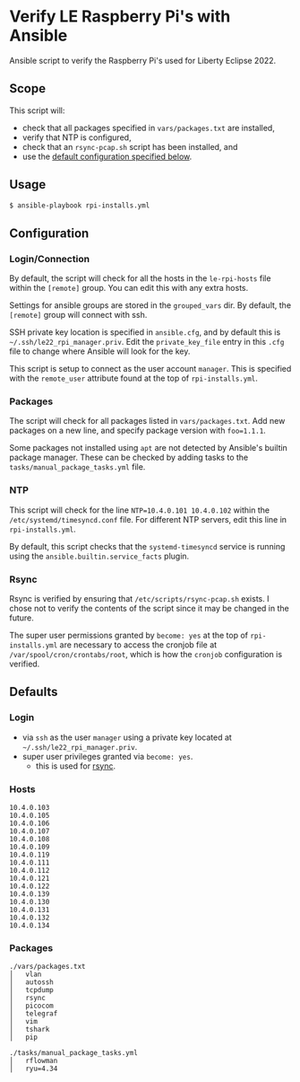 # Verify LE Raspberry Pi's with Ansible

Ansible script to verify the Raspberry Pi's used for Liberty Eclipse 2022.

## Scope
This script will:
- check that all packages specified in ``vars/packages.txt`` are installed,
- verify that NTP is configured,
- check that an ``rsync-pcap.sh`` script has been installed, and
- use the [default configuration specified below](#defaults).

## Usage
```bash
$ ansible-playbook rpi-installs.yml
```

## Configuration
### Login/Connection
By default, the script will check for all the hosts in the ``le-rpi-hosts`` file within the ``[remote]`` group. You can edit this with any extra hosts.

Settings for ansible groups are stored in the ``grouped_vars`` dir. By default, the ``[remote]`` group will connect with ssh.

SSH private key location is specified in ``ansible.cfg``, and by default this is ``~/.ssh/le22_rpi_manager.priv``. Edit the ``private_key_file`` entry in this ``.cfg`` file to change where Ansible will look for the key.

This script is setup to connect as the user account ``manager``. This is specified with the ``remote_user`` attribute found at the top of ``rpi-installs.yml``. 

### Packages
The script will check for all packages listed in ``vars/packages.txt``. Add new packages on a new line, and specify package version with ``foo=1.1.1``. 

Some packages not installed using ``apt`` are not detected by Ansible's builtin package manager. These can be checked by adding tasks to the ``tasks/manual_package_tasks.yml`` file.

### NTP
This script will check for the line ``NTP=10.4.0.101 10.4.0.102`` within the ``/etc/systemd/timesyncd.conf`` file. For different NTP servers, edit this line in ``rpi-installs.yml``.

By default, this script checks that the ``systemd-timesyncd`` service is running using the ``ansible.builtin.service_facts`` plugin.

### Rsync
Rsync is verified by ensuring that ``/etc/scripts/rsync-pcap.sh`` exists. I chose not to verify the contents of the script since it may be changed in the future.

The super user permissions granted by ``become: yes`` at the top of ``rpi-installs.yml`` are necessary to access the cronjob file at ``/var/spool/cron/crontabs/root``, which is how the ``cronjob`` configuration is verified.

## Defaults
### Login
- via ``ssh`` as the user ``manager`` using a private key located at ``~/.ssh/le22_rpi_manager.priv``.
- super user privileges granted via ``become: yes``.
    - this is used for [rsync](#rsync).

### Hosts
```
10.4.0.103
10.4.0.105
10.4.0.106
10.4.0.107
10.4.0.108
10.4.0.109
10.4.0.119
10.4.0.111
10.4.0.112
10.4.0.121
10.4.0.122
10.4.0.139
10.4.0.130
10.4.0.131
10.4.0.132
10.4.0.134
```

### Packages
```
./vars/packages.txt
│   vlan
│   autossh
│   tcpdump
│   rsync
│   picocom
│   telegraf
│   vim
│   tshark
│   pip

./tasks/manual_package_tasks.yml
│   rflowman
│   ryu=4.34
```